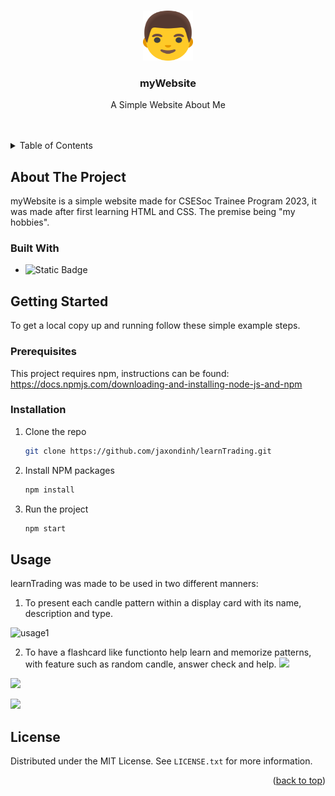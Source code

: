 <a name="readme-top"></a>
<!-- PROJECT LOGO -->
<br />
<div align="center">
  <a href="https://github.com/jaxondinh/myWebsite">
    <img src="images/myWebsiteLogo.png" alt="Logo" width="80" height="80">
  </a>

<h3 align="center">myWebsite</h3>

  <p align="center">
    A Simple Website About Me
    <br />
    <br />
    <br />
  </p>
</div>



<!-- TABLE OF CONTENTS -->
<details>
  <summary>Table of Contents</summary>
  <ol>
    <li>
      <a href="#about-the-project">About The Project</a>
      <ul>
        <li><a href="#built-with">Built With</a></li>
      </ul>
    </li>
    <li>
      <a href="#getting-started">Getting Started</a>
      <ul>
        <li><a href="#prerequisites">Prerequisites</a></li>
        <li><a href="#installation">Installation</a></li>
      </ul>
    </li>
    <li><a href="#usage">Usage</a></li>
    <li><a href="#license">License</a></li>
  </ol>
</details>



<!-- ABOUT THE PROJECT -->
## About The Project
myWebsite is a simple website made for CSESoc Trainee Program 2023, it was made after first learning HTML and CSS. The premise being "my hobbies".

### Built With
* ![Static Badge](https://img.shields.io/badge/HTML5-E34F26?logo=HTML5&link=https%3A%2F%2Fdeveloper.mozilla.org%2Fen-US%2Fdocs%2FMDN%2FWriting_guidelines%2FWriting_style_guide%2FCode_style_guide%2FHTML%23doctype)



<!-- GETTING STARTED -->
## Getting Started
To get a local copy up and running follow these simple example steps.

### Prerequisites
This project requires npm, instructions can be found:
https://docs.npmjs.com/downloading-and-installing-node-js-and-npm

### Installation
1. Clone the repo
   ```sh
   git clone https://github.com/jaxondinh/learnTrading.git
   ```
2. Install NPM packages
   ```sh
   npm install
   ```
3. Run the project
   ```sh
   npm start
   ```

<!-- USAGE EXAMPLES -->
## Usage
learnTrading was made to be used in two different manners:
1. To present each candle pattern within a display card with its name, description and type.
<img src="images/usageImage1.png" alt="usage1">

2. To have a flashcard like functionto help learn and memorize patterns, with feature such as random candle, answer check and help.
![](images/randomFeature.gif)

![](images/answerCheck.gif)

![](images/help.gif)
<!-- LICENSE -->
## License

Distributed under the MIT License. See `LICENSE.txt` for more information.

<p align="right">(<a href="#readme-top">back to top</a>)</p>
